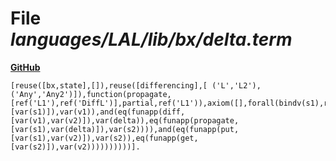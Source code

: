 # File _languages/LAL/lib/bx/delta.term_
**[GitHub](https://github.com/softlang/yas/blob/master/languages/LAL/lib/bx/delta.term)**
```
[reuse([bx,state],[]),reuse([differencing],[ ('L','L2'), ('Any','Any2')]),function(propagate,[ref('L1'),ref('DiffL')],partial,ref('L1')),axiom([],forall(bindv(s1),ref('L1'),forall(bindv(s2),ref('L1'),forall(bindv(v1),ref('L2'),forall(bindv(v2),ref('L2'),forall(bindv(delta),ref('DiffL'),ifthen(and(eq(funapp(get,[var(s1)]),var(v1)),and(eq(funapp(diff,[var(v1),var(v2)]),var(delta)),eq(funapp(propagate,[var(s1),var(delta)]),var(s2)))),and(eq(funapp(put,[var(s1),var(v2)]),var(s2)),eq(funapp(get,[var(s2)]),var(v2))))))))))].
```
